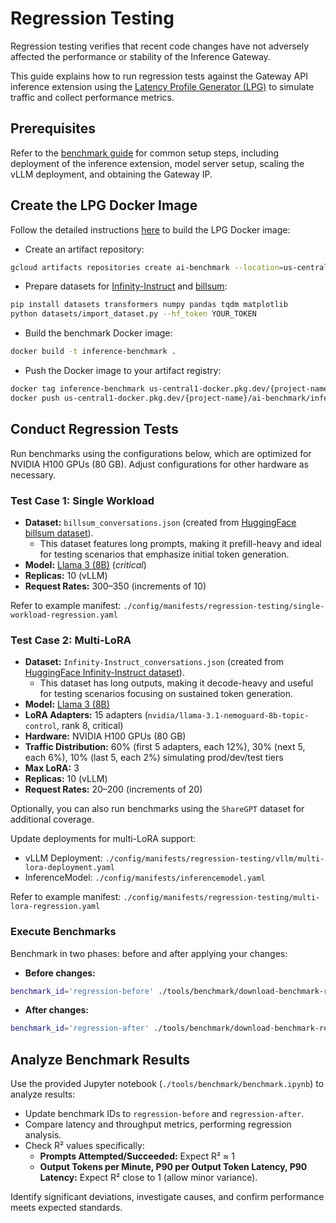 # Regression Testing

Regression testing verifies that recent code changes have not adversely affected the performance or stability of the Inference Gateway.

This guide explains how to run regression tests against the Gateway API inference extension using the [Latency Profile Generator (LPG)](https://github.com/AI-Hypercomputer/inference-benchmark/) to simulate traffic and collect performance metrics.

## Prerequisites

Refer to the [benchmark guide](/site-src/performance/benchmark/index.md) for common setup steps, including deployment of the inference extension, model server setup, scaling the vLLM deployment, and obtaining the Gateway IP.

## Create the LPG Docker Image

Follow the detailed instructions [here](https://github.com/AI-Hypercomputer/inference-benchmark/blob/1c92df607751a7ddb04e2152ed7f6aaf85bd9ca7/README.md) to build the LPG Docker image:

* Create an artifact repository:

```bash
gcloud artifacts repositories create ai-benchmark --location=us-central1 --repository-format=docker
```

* Prepare datasets for [Infinity-Instruct](https://huggingface.co/meta-llama/Llama-3.1-8B-Instruct) and [billsum]((https://huggingface.co/datasets/FiscalNote/billsum)):

```bash
pip install datasets transformers numpy pandas tqdm matplotlib
python datasets/import_dataset.py --hf_token YOUR_TOKEN
```

* Build the benchmark Docker image:

```bash
docker build -t inference-benchmark .
```

* Push the Docker image to your artifact registry:

```bash
docker tag inference-benchmark us-central1-docker.pkg.dev/{project-name}/ai-benchmark/inference-benchmark
docker push us-central1-docker.pkg.dev/{project-name}/ai-benchmark/inference-benchmark
```

## Conduct Regression Tests

Run benchmarks using the configurations below, which are optimized for NVIDIA H100 GPUs (80 GB). Adjust configurations for other hardware as necessary.

### Test Case 1: Single Workload

- **Dataset:** `billsum_conversations.json` (created from [HuggingFace billsum dataset](https://huggingface.co/datasets/FiscalNote/billsum)).
    * This dataset features long prompts, making it prefill-heavy and ideal for testing scenarios that emphasize initial token generation.
- **Model:** [Llama 3 (8B)](https://huggingface.co/meta-llama/Llama-3.1-8B-Instruct) (*critical*)
- **Replicas:** 10 (vLLM)
- **Request Rates:** 300–350 (increments of 10)

Refer to example manifest:
`./config/manifests/regression-testing/single-workload-regression.yaml`

### Test Case 2: Multi-LoRA

- **Dataset:** `Infinity-Instruct_conversations.json` (created from [HuggingFace Infinity-Instruct dataset](https://huggingface.co/datasets/BAAI/Infinity-Instruct)).
    * This dataset has long outputs, making it decode-heavy and useful for testing scenarios focusing on sustained token generation.
- **Model:** [Llama 3 (8B)](https://huggingface.co/meta-llama/Llama-3.1-8B-Instruct)
- **LoRA Adapters:** 15 adapters (`nvidia/llama-3.1-nemoguard-8b-topic-control`, rank 8, critical)
- **Hardware:** NVIDIA H100 GPUs (80 GB)
- **Traffic Distribution:** 60% (first 5 adapters, each 12%), 30% (next 5, each 6%), 10% (last 5, each 2%) simulating prod/dev/test tiers
- **Max LoRA:** 3
- **Replicas:** 10 (vLLM)
- **Request Rates:** 20–200 (increments of 20)

Optionally, you can also run benchmarks using the `ShareGPT` dataset for additional coverage.

Update deployments for multi-LoRA support:
- vLLM Deployment: `./config/manifests/regression-testing/vllm/multi-lora-deployment.yaml`
- InferenceModel: `./config/manifests/inferencemodel.yaml`

Refer to example manifest:
`./config/manifests/regression-testing/multi-lora-regression.yaml`

### Execute Benchmarks

Benchmark in two phases: before and after applying your changes:

- **Before changes:**

```bash
benchmark_id='regression-before' ./tools/benchmark/download-benchmark-results.bash
```

- **After changes:**

```bash
benchmark_id='regression-after' ./tools/benchmark/download-benchmark-results.bash
```

## Analyze Benchmark Results

Use the provided Jupyter notebook (`./tools/benchmark/benchmark.ipynb`) to analyze results:

- Update benchmark IDs to `regression-before` and `regression-after`.
- Compare latency and throughput metrics, performing regression analysis.
- Check R² values specifically:
  - **Prompts Attempted/Succeeded:** Expect R² ≈ 1
  - **Output Tokens per Minute, P90 per Output Token Latency, P90 Latency:** Expect R² close to 1 (allow minor variance).

Identify significant deviations, investigate causes, and confirm performance meets expected standards.